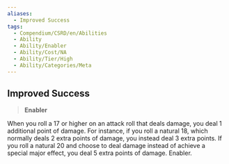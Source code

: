 ```yaml
---
aliases:
  - Improved Success
tags:
  - Compendium/CSRD/en/Abilities
  - Ability
  - Ability/Enabler
  - Ability/Cost/NA
  - Ability/Tier/High
  - Ability/Categories/Meta
---
```

  
    
## Improved Success    
>**Enabler**  
    
When you roll a 17 or higher on an attack roll that deals damage, you deal 1 additional point of damage. For instance, if you roll a natural 18, which normally deals 2 extra points of damage, you instead deal 3 extra points. If you roll a natural 20 and choose to deal damage instead of achieve a special major effect, you deal 5 extra points of damage. Enabler.